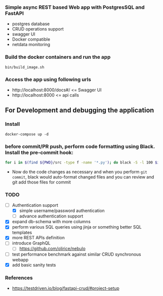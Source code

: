 ### Simple async REST based Web app with PostgresSQL and FastAPI 

- postgres database
- CRUD operations support
- swagger UI
- Docker compatible
- netdata monitoring

### Build the docker containers and run the app
```
bin/build_image.sh
```

### Access the app using following urls
- http://localhost:8000/docs#/ <= Swagger UI
- http://localhost:8000  <= api calls

## For Development and debugging the application

### Install
```
docker-compose up -d
```

### before commit/PR push, perform code formatting using Black. Install the pre-commit hook:
```.bash
for i in $(find ${PWD}/src -type f -name '*.py'); do black -S -l 100 $i; done
```
- Now do the code changes as necessary and when you perform `git commit`, black would auto-format changed files and you can review and git add those files for commit

### TODO
- [ ] Authentication support
    - [x] simple username/password authentication
    - [ ] advance authentication support
- [x] expand db-schema with more columns
- [x] perform various SQL queries using jinja or something better SQL templates
- [x] more REST APIs definition
- [ ] introduce GraphQL
	- [ ] https://github.com/olirice/nebulo
- [ ] test performance benchmark against similar CRUD synchronous webapp
- [x] add basic sanity tests

### References
- https://testdriven.io/blog/fastapi-crud/#project-setup
